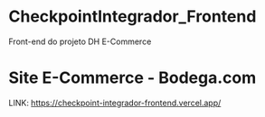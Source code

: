 # CheckpointIntegrador_Frontend
Front-end do projeto DH E-Commerce 
# Site E-Commerce - Bodega.com
LINK: https://checkpoint-integrador-frontend.vercel.app/

